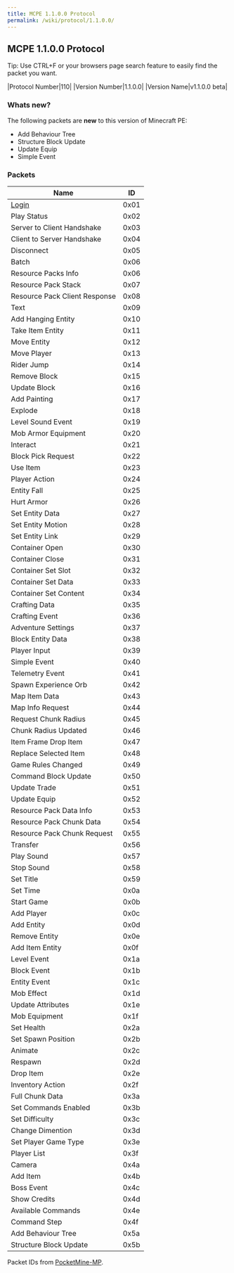 ```yaml
---
title: MCPE 1.1.0.0 Protocol
permalink: /wiki/protocol/1.1.0.0/
---
```

## MCPE 1.1.0.0 Protocol  
Tip: Use CTRL+F or your browsers page search feature to easily find the packet you want. 
   
|Protocol Number|110|
|Version Number|1.1.0.0|
|Version Name|v1.1.0.0 beta|
   
### Whats new?
The following packets are **new** to this version of Minecraft PE:  

* Add Behaviour Tree
* Structure Block Update
* Update Equip
* Simple Event

### Packets

|Name|ID|
|----|--|
|[Login](packets/login)|0x01|
|Play Status|0x02|
|Server to Client Handshake|0x03|
|Client to Server Handshake|0x04|
|Disconnect|0x05|
|Batch|0x06|
|Resource Packs Info|0x06|
|Resource Pack Stack|0x07|
|Resource Pack Client Response|0x08|
|Text|0x09|
|Add Hanging Entity|0x10|
|Take Item Entity|0x11|
|Move Entity|0x12|
|Move Player|0x13|
|Rider Jump|0x14|
|Remove Block|0x15|
|Update Block|0x16|
|Add Painting|0x17|
|Explode|0x18|
|Level Sound Event|0x19|
|Mob Armor Equipment|0x20|
|Interact|0x21|
|Block Pick Request|0x22|
|Use Item|0x23|
|Player Action|0x24|
|Entity Fall|0x25|
|Hurt Armor|0x26|
|Set Entity Data|0x27|
|Set Entity Motion|0x28|
|Set Entity Link|0x29|
|Container Open|0x30|
|Container Close|0x31|
|Container Set Slot|0x32|
|Container Set Data|0x33|
|Container Set Content|0x34|
|Crafting Data|0x35|
|Crafting Event|0x36|
|Adventure Settings|0x37|
|Block Entity Data|0x38|
|Player Input|0x39|
|Simple Event|0x40|
|Telemetry Event|0x41|
|Spawn Experience Orb|0x42|
|Map Item Data|0x43|
|Map Info Request|0x44|
|Request Chunk Radius|0x45|
|Chunk Radius Updated|0x46|
|Item Frame Drop Item|0x47|
|Replace Selected Item|0x48|
|Game Rules Changed|0x49|
|Command Block Update|0x50|
|Update Trade|0x51|
|Update Equip|0x52|
|Resource Pack Data Info|0x53|
|Resource Pack Chunk Data|0x54|
|Resource Pack Chunk Request|0x55|
|Transfer|0x56|
|Play Sound|0x57|
|Stop Sound|0x58|
|Set Title|0x59|
|Set Time|0x0a|
|Start Game|0x0b|
|Add Player|0x0c|
|Add Entity|0x0d|
|Remove Entity|0x0e|
|Add Item Entity|0x0f|
|Level Event|0x1a|
|Block Event|0x1b|
|Entity Event|0x1c|
|Mob Effect|0x1d|
|Update Attributes|0x1e|
|Mob Equipment|0x1f|
|Set Health|0x2a|
|Set Spawn Position|0x2b|
|Animate|0x2c|
|Respawn|0x2d|
|Drop Item|0x2e|
|Inventory Action|0x2f|
|Full Chunk Data|0x3a|
|Set Commands Enabled|0x3b|
|Set Difficulty|0x3c|
|Change Dimention|0x3d|
|Set Player Game Type|0x3e|
|Player List|0x3f|
|Camera|0x4a|
|Add Item|0x4b|
|Boss Event|0x4c|
|Show Credits|0x4d|
|Available Commands|0x4e|
|Command Step|0x4f|
|Add Behaviour Tree|0x5a|
|Structure Block Update|0x5b|
  
Packet IDs from [PocketMine-MP](https://github.com/pmmp/PocketMine-MP).
